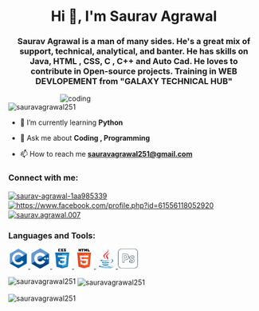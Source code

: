 
<h1 align="center">Hi 👋, I'm Saurav Agrawal</h1>
<h3 align="center">Saurav Agrawal is a man of many sides. He's a great mix of support, technical, analytical, and banter.
                   He has skills on Java, HTML , CSS, C , C++ and Auto Cad. 
                   He loves to contribute in Open-source projects. 
                   Training in WEB DEVLOPEMENT from "GALAXY TECHNICAL HUB"</h3>
<img align="right" alt="coding" width="400" src="https://codebulletin.github.io/MyPortfolio/assets/gif/coding.3272fa9c861c718b769a..gif"

<p align="left"> <img src="https://komarev.com/ghpvc/?username=sauravagrawal251&label=Profile%20views&color=0e75b6&style=flat" alt="sauravagrawal251" /> </p>

- 🌱 I’m currently learning **Python**

- 💬 Ask me about **Coding , Programming**

- 📫 How to reach me **sauravagrawal251@gmail.com**

<h3 align="left">Connect with me:</h3>
<p align="left">
<a href="https://linkedin.com/in/saurav-agrawal-1aa985339" target="blank"><img align="center" src="https://raw.githubusercontent.com/rahuldkjain/github-profile-readme-generator/master/src/images/icons/Social/linked-in-alt.svg" alt="saurav-agrawal-1aa985339" height="30" width="40" /></a>
<a href="https://fb.com/https://www.facebook.com/profile.php?id=61556118052920" target="blank"><img align="center" src="https://raw.githubusercontent.com/rahuldkjain/github-profile-readme-generator/master/src/images/icons/Social/facebook.svg" alt="https://www.facebook.com/profile.php?id=61556118052920" height="30" width="40" /></a>
<a href="https://instagram.com/saurav.agrawal.007" target="blank"><img align="center" src="https://raw.githubusercontent.com/rahuldkjain/github-profile-readme-generator/master/src/images/icons/Social/instagram.svg" alt="saurav.agrawal.007" height="30" width="40" /></a>
</p>

<h3 align="left">Languages and Tools:</h3>
<p align="left"> <a href="https://www.cprogramming.com/" target="_blank" rel="noreferrer"> <img src="https://raw.githubusercontent.com/devicons/devicon/master/icons/c/c-original.svg" alt="c" width="40" height="40"/> </a> <a href="https://www.w3schools.com/cpp/" target="_blank" rel="noreferrer"> <img src="https://raw.githubusercontent.com/devicons/devicon/master/icons/cplusplus/cplusplus-original.svg" alt="cplusplus" width="40" height="40"/> </a> <a href="https://www.w3schools.com/css/" target="_blank" rel="noreferrer"> <img src="https://raw.githubusercontent.com/devicons/devicon/master/icons/css3/css3-original-wordmark.svg" alt="css3" width="40" height="40"/> </a> <a href="https://www.w3.org/html/" target="_blank" rel="noreferrer"> <img src="https://raw.githubusercontent.com/devicons/devicon/master/icons/html5/html5-original-wordmark.svg" alt="html5" width="40" height="40"/> </a> <a href="https://www.java.com" target="_blank" rel="noreferrer"> <img src="https://raw.githubusercontent.com/devicons/devicon/master/icons/java/java-original.svg" alt="java" width="40" height="40"/> </a> <a href="https://www.photoshop.com/en" target="_blank" rel="noreferrer"> <img src="https://raw.githubusercontent.com/devicons/devicon/master/icons/photoshop/photoshop-line.svg" alt="photoshop" width="40" height="40"/> </a> </p>

<p><img align="left" src="https://github-readme-stats.vercel.app/api/top-langs?username=sauravagrawal251&show_icons=true&locale=en&layout=compact" alt="sauravagrawal251" /></p>

<p>&nbsp;<img align="center" src="https://github-readme-stats.vercel.app/api?username=sauravagrawal251&show_icons=true&locale=en" alt="sauravagrawal251" /></p>

<p><img align="center" src="https://github-readme-streak-stats.herokuapp.com/?user=sauravagrawal251&" alt="sauravagrawal251" /></p>
